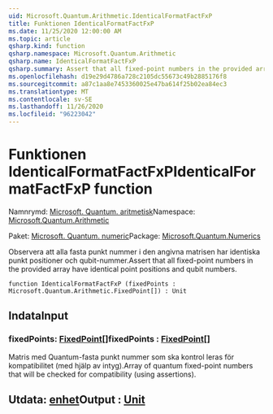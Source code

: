 ```yaml
---
uid: Microsoft.Quantum.Arithmetic.IdenticalFormatFactFxP
title: Funktionen IdenticalFormatFactFxP
ms.date: 11/25/2020 12:00:00 AM
ms.topic: article
qsharp.kind: function
qsharp.namespace: Microsoft.Quantum.Arithmetic
qsharp.name: IdenticalFormatFactFxP
qsharp.summary: Assert that all fixed-point numbers in the provided array have identical point positions and qubit numbers.
ms.openlocfilehash: d19e29d4786a728c2105dc55673c49b2885176f8
ms.sourcegitcommit: a87c1aa8e7453360025e47ba614f25b02ea84ec3
ms.translationtype: MT
ms.contentlocale: sv-SE
ms.lasthandoff: 11/26/2020
ms.locfileid: "96223042"
---
```

# <a name="identicalformatfactfxp-function"></a><span data-ttu-id="c3d16-102">Funktionen IdenticalFormatFactFxP</span><span class="sxs-lookup"><span data-stu-id="c3d16-102">IdenticalFormatFactFxP function</span></span>

<span data-ttu-id="c3d16-103">Namnrymd: [Microsoft. Quantum. aritmetisk](xref:Microsoft.Quantum.Arithmetic)</span><span class="sxs-lookup"><span data-stu-id="c3d16-103">Namespace: [Microsoft.Quantum.Arithmetic](xref:Microsoft.Quantum.Arithmetic)</span></span>

<span data-ttu-id="c3d16-104">Paket: [Microsoft. Quantum. numeric](https://nuget.org/packages/Microsoft.Quantum.Numerics)</span><span class="sxs-lookup"><span data-stu-id="c3d16-104">Package: [Microsoft.Quantum.Numerics](https://nuget.org/packages/Microsoft.Quantum.Numerics)</span></span>


<span data-ttu-id="c3d16-105">Observera att alla fasta punkt nummer i den angivna matrisen har identiska punkt positioner och qubit-nummer.</span><span class="sxs-lookup"><span data-stu-id="c3d16-105">Assert that all fixed-point numbers in the provided array have identical point positions and qubit numbers.</span></span>

```qsharp
function IdenticalFormatFactFxP (fixedPoints : Microsoft.Quantum.Arithmetic.FixedPoint[]) : Unit
```


## <a name="input"></a><span data-ttu-id="c3d16-106">Indata</span><span class="sxs-lookup"><span data-stu-id="c3d16-106">Input</span></span>

### <a name="fixedpoints--fixedpoint"></a><span data-ttu-id="c3d16-107">fixedPoints: [FixedPoint](xref:Microsoft.Quantum.Arithmetic.FixedPoint)[]</span><span class="sxs-lookup"><span data-stu-id="c3d16-107">fixedPoints : [FixedPoint](xref:Microsoft.Quantum.Arithmetic.FixedPoint)[]</span></span>

<span data-ttu-id="c3d16-108">Matris med Quantum-fasta punkt nummer som ska kontrol leras för kompatibilitet (med hjälp av intyg).</span><span class="sxs-lookup"><span data-stu-id="c3d16-108">Array of quantum fixed-point numbers that will be checked for compatibility (using assertions).</span></span>



## <a name="output--unit"></a><span data-ttu-id="c3d16-109">Utdata: [enhet](xref:microsoft.quantum.lang-ref.unit)</span><span class="sxs-lookup"><span data-stu-id="c3d16-109">Output : [Unit](xref:microsoft.quantum.lang-ref.unit)</span></span>

